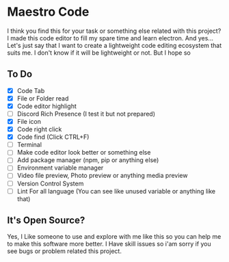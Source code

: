 # Maestro Code

I think you find this for your task or something else related with this project? I made this code editor to fill my spare time and learn electron. And yes... Let's just say that I want to create a lightweight code editing ecosystem that suits me. I don't know if it will be lightweight or not. But I hope so

## To Do

- [X] Code Tab
- [X] File or Folder read
- [X] Code editor highlight
- [ ] Discord Rich Presence (I test it but not prepared)
- [X] File icon
- [X] Code right click
- [X] Code find (Click CTRL+F)
- [ ] Terminal
- [ ] Make code editor look better or something else
- [ ] Add package manager (npm, pip or anything else)
- [ ] Environment variable manager
- [ ] Video file preview, Photo preview or anything media preview
- [ ] Version Control System
- [ ] Lint For all language (You can see like unused variable or anything like that)

## It's Open Source?

Yes, I Like someone to use and explore with me like this so you can help me to make this software more better. I Have skill issues so i'am sorry if you see bugs or problem related this project.